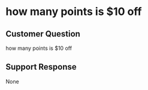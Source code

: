 # how many points is $10 off

## Customer Question

how many points is $10 off

## Support Response

None
